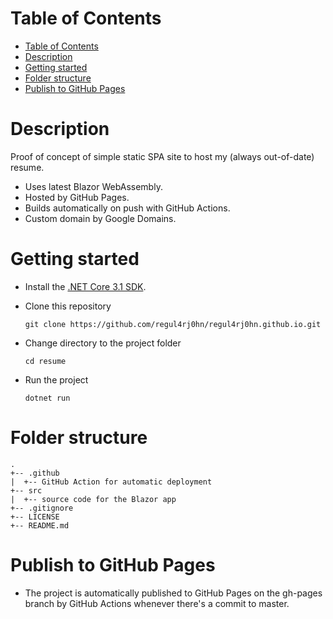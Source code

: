 # Table of Contents
- [Table of Contents](#table-of-contents)
- [Description](#description)
- [Getting started](#getting-started)
- [Folder structure](#folder-structure)
- [Publish to GitHub Pages](#publish-to-github-pages)

# Description

Proof of concept of simple static SPA site to host my (always out-of-date) resume.
- Uses latest Blazor WebAssembly.
- Hosted by GitHub Pages.
- Builds automatically on push with GitHub Actions.
- Custom domain by Google Domains.

# Getting started

- Install the [.NET Core 3.1 SDK](https://dotnet.microsoft.com/download/dotnet-core/3.1).
- Clone this repository

  `git clone https://github.com/regul4rj0hn/regul4rj0hn.github.io.git`
- Change directory to the project folder

  `cd resume`
- Run the project

  `dotnet run`

# Folder structure
```
.
+-- .github
|  +-- GitHub Action for automatic deployment
+-- src
|  +-- source code for the Blazor app
+-- .gitignore
+-- LICENSE
+-- README.md
```

# Publish to GitHub Pages

- The project is automatically published to GitHub Pages on the gh-pages branch by GitHub Actions whenever there's a commit to master.
